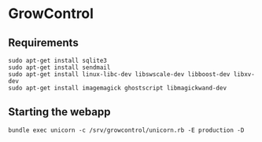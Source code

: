 # GrowControl


## Requirements
```
sudo apt-get install sqlite3
sudo apt-get install sendmail
sudo apt-get install linux-libc-dev libswscale-dev libboost-dev libxv-dev
sudo apt-get install imagemagick ghostscript libmagickwand-dev
```

## Starting the webapp
```bundle exec unicorn -c /srv/growcontrol/unicorn.rb -E production -D```
